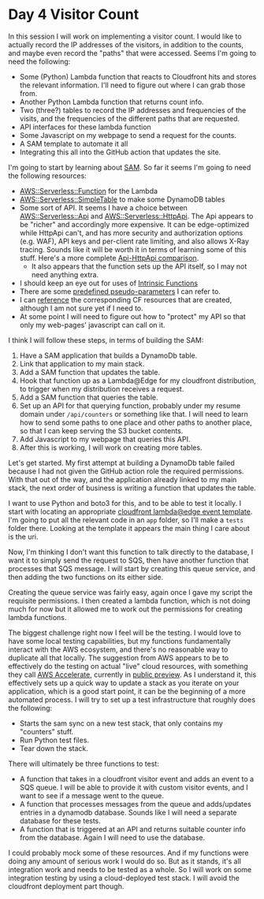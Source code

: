 # Day 4 Visitor Count

In this session I will work on implementing a visitor count. I would like to actually record the IP addresses of the visitors, in addition to the counts, and maybe even record the "paths" that were accessed. Seems I'm going to need the following:

- Some (Python) Lambda function that reacts to Cloudfront hits and stores the relevant information. I'll need to figure out where I can grab those from.
- Another Python Lambda function that returns count info.
- Two (three?) tables to record the IP addresses and frequencies of the visits, and the frequencies of the different paths that are requested.
- API interfaces for these lambda function
- Some Javascript on my webpage to send a request for the counts.
- A SAM template to automate it all
- Integrating this all into the GitHub action that updates the site.

I'm going to start by learning about [SAM](https://docs.aws.amazon.com/serverless-application-model/index.html). So far it seems I'm going to need the following resources:

- [AWS::Serverless::Function](https://docs.aws.amazon.com/serverless-application-model/latest/developerguide/sam-resource-function.html) for the Lambda
- [AWS::Serverless::SimpleTable](https://docs.aws.amazon.com/serverless-application-model/latest/developerguide/sam-resource-simpletable.html) to make some DynamoDB tables
- Some sort of API. It seems I have a choice between [AWS::Serverless::Api](https://docs.aws.amazon.com/serverless-application-model/latest/developerguide/sam-resource-api.html) and [AWS::Serverless::HttpApi](https://docs.aws.amazon.com/serverless-application-model/latest/developerguide/sam-resource-httpapi.html). The Api appears to be "richer" and accordingly more expensive. It can be edge-optimized while HttpApi can't, and has more security and authorization options (e.g. WAF), API keys and per-client rate limiting, and also allows X-Ray tracing. Sounds like it will be worth it in terms of learning some of this stuff. Here's a more complete [Api-HttpApi comparison](https://docs.aws.amazon.com/apigateway/latest/developerguide/http-api-vs-rest.html).
  - It also appears that the function sets up the API itself, so I may not need anything extra.
- I should keep an eye out for uses of [Intrinsic Functions](https://docs.aws.amazon.com/AWSCloudFormation/latest/UserGuide/intrinsic-function-reference.html)
- There are some [predefined pseudo-parameters](https://docs.aws.amazon.com/AWSCloudFormation/latest/UserGuide/pseudo-parameter-reference.html) I can refer to.
- I can [reference](https://docs.aws.amazon.com/serverless-application-model/latest/developerguide/sam-specification-generated-resources.html) the corresponding CF resources that are created, although I am not sure yet if I need to.
- At some point I will need to figure out how to "protect" my API so that only my web-pages' javascript can call on it.

I think I will follow these steps, in terms of building the SAM:

1. Have a SAM application that builds a DynamoDb table.
2. Link that application to my main stack.
3. Add a SAM function that updates the table.
4. Hook that function up as a Lambda@Edge for my cloudfront distribution, to trigger when my distribution receives a request.
5. Add a SAM function that queries the table.
6. Set up an API for that querying function, probably under my resume domain under `/api/counters` or something like that. I will need to learn how to send some paths to one place and other paths to another place, so that I can keep serving the S3 bucket contents.
7. Add Javascript to my webpage that queries this API.
8. After this is working, I will work on creating more tables.

Let's get started. My first attempt at building a DynamoDb table failed because I had not given the GitHub action role the required permissions. With that out of the way, and the application already linked to my main stack, the next order of business is writing a function that updates the table.

I want to use Python and boto3 for this, and to be able to test it locally. I start with locating an appropriate [cloudfront lambda@edge event template](https://docs.aws.amazon.com/AmazonCloudFront/latest/DeveloperGuide/lambda-event-structure.html). I'm going to put all the relevant code in an `app` folder, so I'll make a `tests` folder there. Looking at the template it appears the main thing I care about is the uri.

Now, I'm thinking I don't want this function to talk directly to the database, I want it to simply send the request to SQS, then have another function that processes that SQS message. I will start by creating this queue service, and then adding the two functions on its either side.

Creating the queue service was fairly easy, again once I gave my script the requisite permissions. I then created a lambda function, which is not doing much for now but it allowed me to work out the permissions for creating lambda functions.

The biggest challenge right now I feel will be the testing. I would love to have some local testing capabilities, but my functions fundamentally interact with the AWS ecosystem, and there's no reasonable way to duplicate all that locally. The suggestion from AWS appears to be to effectively do the testing on actual "live" cloud resources, with something they call [AWS Accelerate](https://aws.amazon.com/blogs/compute/accelerating-serverless-development-with-aws-sam-accelerate/?sc_icampaign=launch_sam-accelerate&sc_ichannel=ha&sc_icontent=awssm-9887_launch&sc_iplace=ribbon&trk=ha_awssm-9887_launch), currently in [public preview](https://docs.aws.amazon.com/serverless-application-model/latest/developerguide/accelerate-getting-started.html). As I understand it, this effectively sets up a quick way to update a stack as you iterate on your application, which is a good start point, it can be the beginning of a more automated process. I will try to set up a test infrastructure that roughly does the following:

- Starts the sam sync on a new test stack, that only contains my "counters" stuff.
- Run Python test files.
- Tear down the stack.

There will ultimately be three functions to test:

- A function that takes in a cloudfront visitor event and adds an event to a SQS queue. I will be able to provide it with custom visitor events, and I want to see if a message went to the queue.
- A function that processes messages from the queue and adds/updates entries in a dynamodb database. Sounds like I will need a separate database for these tests.
- A function that is triggered at an API and returns suitable counter info from the database. Again I will need to use the database.

I could probably mock some of these resources. And if my functions were doing any amount of serious work I would do so. But as it stands, it's all integration work and needs to be tested as a whole. So I will work on some integration testing by using a cloud-deployed test stack. I will avoid the cloudfront deployment part though. 


